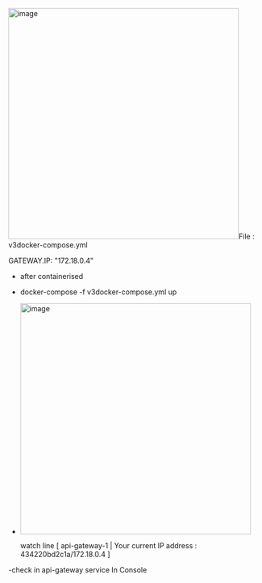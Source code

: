 <img width="457" alt="image" src="https://github.com/user-attachments/assets/70ff9160-070c-40d8-ab58-b0becfdb67c7">File : v3docker-compose.yml

 GATEWAY.IP: "172.18.0.4" 
- after containerised 
- docker-compose -f v3docker-compose.yml up
- <img width="457" alt="image" src="https://github.com/user-attachments/assets/9fd806ca-1e80-4988-a8cc-bf8f802a89ad">

  watch line [ api-gateway-1  | Your current IP address : 434220bd2c1a/172.18.0.4 ]

-check in api-gateway service  In Console 

